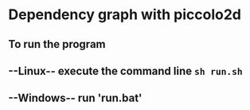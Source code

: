 Dependency graph with piccolo2d
=====

To run the program
-----------
--Linux--
execute the command line `sh run.sh`
-----------
--Windows--
run 'run.bat'
-----------
